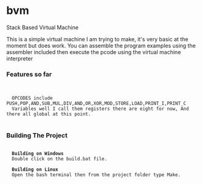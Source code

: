 # bvm
Stack Based Virtual Machine

This is a simple virtual machine I am trying to make, it's very basic at the moment but does work.
You can assemble the program examples using the assembler included then execute the pcode using the virtual machine interpreter

<h3>Features so far</h3>

<pre>	
<code>
  OPCODES include PUSH,POP,AND,SUB,MUL,DIV,AND,OR,XOR,MOD,STORE,LOAD,PRINT_I,PRINT_C
  Variables well I call them registers there are eight for now, And there all global at this point.
</code>
</pre>

<h3>Building The Project</h3>

<pre>
<code>
  <b>Building on Windows</b>
  Double click on the build.bat file.
  
  <b>Building on Linux</b>
  Open the bash terminal then from the project folder type Make.
</code>
</pre>

